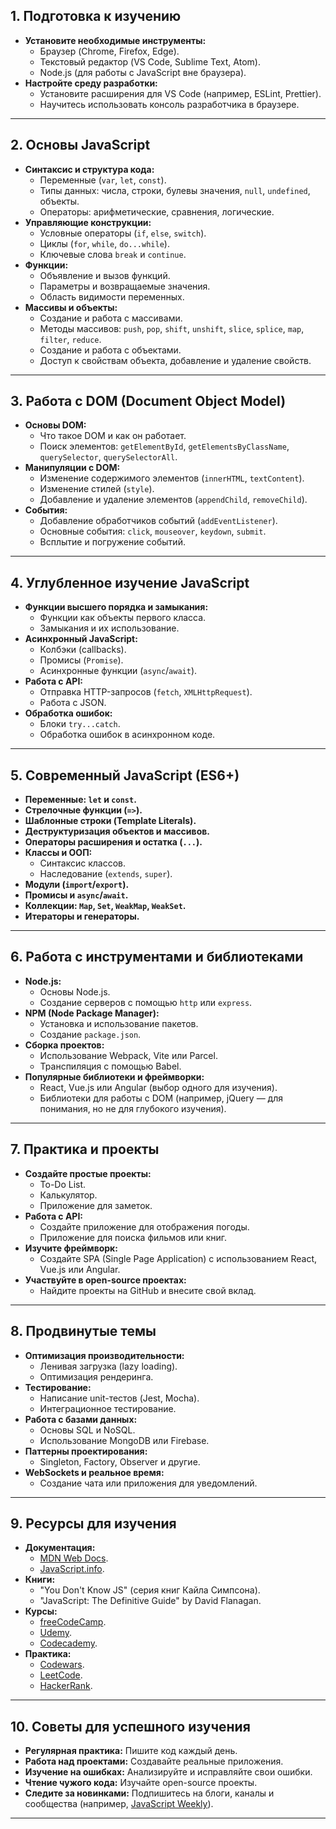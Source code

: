## **1. Подготовка к изучению**

-   **Установите необходимые инструменты:**
    -   Браузер (Chrome, Firefox, Edge).
    -   Текстовый редактор (VS Code, Sublime Text, Atom).
    -   Node.js (для работы с JavaScript вне браузера).
-   **Настройте среду разработки:**
    -   Установите расширения для VS Code (например, ESLint, Prettier).
    -   Научитесь использовать консоль разработчика в браузере.

---

## **2. Основы JavaScript**

-   **Синтаксис и структура кода:**
    -   Переменные (`var`, `let`, `const`).
    -   Типы данных: числа, строки, булевы значения, `null`, `undefined`, объекты.
    -   Операторы: арифметические, сравнения, логические.
-   **Управляющие конструкции:**
    -   Условные операторы (`if`, `else`, `switch`).
    -   Циклы (`for`, `while`, `do...while`).
    -   Ключевые слова `break` и `continue`.
-   **Функции:**
    -   Объявление и вызов функций.
    -   Параметры и возвращаемые значения.
    -   Область видимости переменных.
-   **Массивы и объекты:**
    -   Создание и работа с массивами.
    -   Методы массивов: `push`, `pop`, `shift`, `unshift`, `slice`, `splice`, `map`, `filter`, `reduce`.
    -   Создание и работа с объектами.
    -   Доступ к свойствам объекта, добавление и удаление свойств.

---

## **3. Работа с DOM (Document Object Model)**

-   **Основы DOM:**
    -   Что такое DOM и как он работает.
    -   Поиск элементов: `getElementById`, `getElementsByClassName`, `querySelector`, `querySelectorAll`.
-   **Манипуляции с DOM:**
    -   Изменение содержимого элементов (`innerHTML`, `textContent`).
    -   Изменение стилей (`style`).
    -   Добавление и удаление элементов (`appendChild`, `removeChild`).
-   **События:**
    -   Добавление обработчиков событий (`addEventListener`).
    -   Основные события: `click`, `mouseover`, `keydown`, `submit`.
    -   Всплытие и погружение событий.

---

## **4. Углубленное изучение JavaScript**

-   **Функции высшего порядка и замыкания:**
    -   Функции как объекты первого класса.
    -   Замыкания и их использование.
-   **Асинхронный JavaScript:**
    -   Колбэки (callbacks).
    -   Промисы (`Promise`).
    -   Асинхронные функции (`async`/`await`).
-   **Работа с API:**
    -   Отправка HTTP-запросов (`fetch`, `XMLHttpRequest`).
    -   Работа с JSON.
-   **Обработка ошибок:**
    -   Блоки `try...catch`.
    -   Обработка ошибок в асинхронном коде.

---

## **5. Современный JavaScript (ES6+)**

-   **Переменные: `let` и `const`.**
-   **Стрелочные функции (`=>`).**
-   **Шаблонные строки (Template Literals).**
-   **Деструктуризация объектов и массивов.**
-   **Операторы расширения и остатка (`...`).**
-   **Классы и ООП:**
    -   Синтаксис классов.
    -   Наследование (`extends`, `super`).
-   **Модули (`import`/`export`).**
-   **Промисы и `async`/`await`.**
-   **Коллекции: `Map`, `Set`, `WeakMap`, `WeakSet`.**
-   **Итераторы и генераторы.**

---

## **6. Работа с инструментами и библиотеками**

-   **Node.js:**
    -   Основы Node.js.
    -   Создание серверов с помощью `http` или `express`.
-   **NPM (Node Package Manager):**
    -   Установка и использование пакетов.
    -   Создание `package.json`.
-   **Сборка проектов:**
    -   Использование Webpack, Vite или Parcel.
    -   Транспиляция с помощью Babel.
-   **Популярные библиотеки и фреймворки:**
    -   React, Vue.js или Angular (выбор одного для изучения).
    -   Библиотеки для работы с DOM (например, jQuery — для понимания, но не для глубокого изучения).

---

## **7. Практика и проекты**

-   **Создайте простые проекты:**
    -   To-Do List.
    -   Калькулятор.
    -   Приложение для заметок.
-   **Работа с API:**
    -   Создайте приложение для отображения погоды.
    -   Приложение для поиска фильмов или книг.
-   **Изучите фреймворк:**
    -   Создайте SPA (Single Page Application) с использованием React, Vue.js или Angular.
-   **Участвуйте в open-source проектах:**
    -   Найдите проекты на GitHub и внесите свой вклад.

---

## **8. Продвинутые темы**

-   **Оптимизация производительности:**
    -   Ленивая загрузка (lazy loading).
    -   Оптимизация рендеринга.
-   **Тестирование:**
    -   Написание unit-тестов (Jest, Mocha).
    -   Интеграционное тестирование.
-   **Работа с базами данных:**
    -   Основы SQL и NoSQL.
    -   Использование MongoDB или Firebase.
-   **Паттерны проектирования:**
    -   Singleton, Factory, Observer и другие.
-   **WebSockets и реальное время:**
    -   Создание чата или приложения для уведомлений.

---

## **9. Ресурсы для изучения**

-   **Документация:**
    -   [MDN Web Docs](https://developer.mozilla.org/ru/docs/Web/JavaScript).
    -   [JavaScript.info](https://javascript.info/).
-   **Книги:**
    -   "You Don't Know JS" (серия книг Кайла Симпсона).
    -   "JavaScript: The Definitive Guide" by David Flanagan.
-   **Курсы:**
    -   [freeCodeCamp](https://www.freecodecamp.org/).
    -   [Udemy](https://www.udemy.com/).
    -   [Codecademy](https://www.codecademy.com/).
-   **Практика:**
    -   [Codewars](https://www.codewars.com/).
    -   [LeetCode](https://leetcode.com/).
    -   [HackerRank](https://www.hackerrank.com/).

---

## **10. Советы для успешного изучения**

-   **Регулярная практика:** Пишите код каждый день.
-   **Работа над проектами:** Создавайте реальные приложения.
-   **Изучение на ошибках:** Анализируйте и исправляйте свои ошибки.
-   **Чтение чужого кода:** Изучайте open-source проекты.
-   **Следите за новинками:** Подпишитесь на блоги, каналы и сообщества (например, [JavaScript Weekly](https://javascriptweekly.com/)).

---

